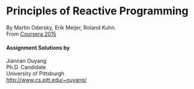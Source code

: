 # Principles of Reactive Programming
By Martin Odersky, Erik Meijer, Roland Kuhn. <br/>
From [Coursera 2015](https://class.coursera.org/reactive-002)

#### Assignment Solutions by
Jiannan Ouyang <br/>
Ph.D. Candidate <br/>
University of Pittsburgh <br/>
http://www.cs.pitt.edu/~ouyang/ <br/>
